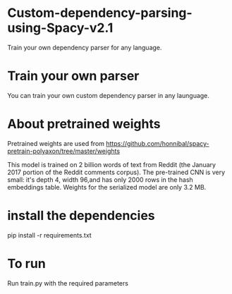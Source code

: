 # Custom-dependency-parsing-using-Spacy-v2.1
Train your own dependency parser for any language.

# Train your own parser
You can train your own custom dependency parser in any launguage.

# About pretrained weights
Pretrained weights are used from https://github.com/honnibal/spacy-pretrain-polyaxon/tree/master/weights

This model is trained on 2 billion words of text from Reddit (the January 2017 portion of the Reddit comments corpus).
The pre-trained CNN is very small: it's depth 4, width 96,and has only 2000 rows in the hash embeddings table.
Weights for the serialized model are only 3.2 MB.

# install the dependencies
pip install -r requirements.txt

# To run
Run train.py with the required parameters